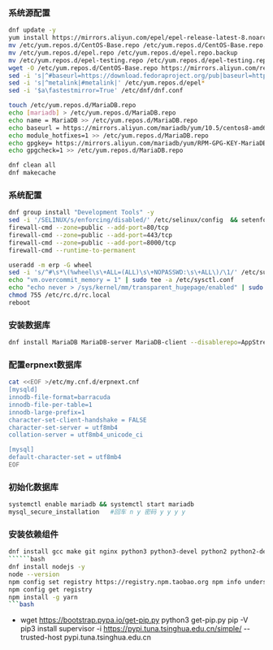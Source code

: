 ### 系统源配置
```bash
dnf update -y
yum install https://mirrors.aliyun.com/epel/epel-release-latest-8.noarch.rpm -y 
mv /etc/yum.repos.d/CentOS-Base.repo /etc/yum.repos.d/CentOS-Base.repo.backup
mv /etc/yum.repos.d/epel.repo /etc/yum.repos.d/epel.repo.backup
mv /etc/yum.repos.d/epel-testing.repo /etc/yum.repos.d/epel-testing.repo.backup
wget -O /etc/yum.repos.d/CentOS-Base.repo https://mirrors.aliyun.com/repo/Centos-8.repo
sed -i 's|^#baseurl=https://download.fedoraproject.org/pub|baseurl=https://mirrors.aliyun.com|' /etc/yum.repos.d/epel*
sed -i 's|^metalink|#metalink|' /etc/yum.repos.d/epel*
sed -i '$a\fastestmirror=True' /etc/dnf/dnf.conf

touch /etc/yum.repos.d/MariaDB.repo
echo [mariadb] > /etc/yum.repos.d/MariaDB.repo
echo name = MariaDB >> /etc/yum.repos.d/MariaDB.repo
echo baseurl = https://mirrors.aliyun.com/mariadb/yum/10.5/centos8-amd64 >> /etc/yum.repos.d/MariaDB.repo
echo module_hotfixes=1 >> /etc/yum.repos.d/MariaDB.repo
echo gpgkey= https://mirrors.aliyun.com/mariadb/yum/RPM-GPG-KEY-MariaDB >> /etc/yum.repos.d/MariaDB.repo
echo gpgcheck=1 >> /etc/yum.repos.d/MariaDB.repo

dnf clean all
dnf makecache
```
### 系统配置
```bash
dnf group install "Development Tools" -y
sed -i '/SELINUX/s/enforcing/disabled/' /etc/selinux/config  && setenforce 0 
firewall-cmd --zone=public --add-port=80/tcp
firewall-cmd --zone=public --add-port=443/tcp
firewall-cmd --zone=public --add-port=8000/tcp
firewall-cmd --runtime-to-permanent

useradd -m erp -G wheel
sed -i 's/^#\s*\(%wheel\s\+ALL=(ALL)\s\+NOPASSWD:\s\+ALL\)/\1/' /etc/sudoers
echo "vm.overcommit_memory = 1" | sudo tee -a /etc/sysctl.conf
echo "echo never > /sys/kernel/mm/transparent_hugepage/enabled" | sudo tee -a /etc/rc.d/rc.local
chmod 755 /etc/rc.d/rc.local 
reboot
```
### 安装数据库
```bash
dnf install MariaDB MariaDB-server MariaDB-client --disablerepo=AppStream -y
```
###  配置erpnext数据库
```bash
cat <<EOF >/etc/my.cnf.d/erpnext.cnf
[mysqld]
innodb-file-format=barracuda
innodb-file-per-table=1
innodb-large-prefix=1
character-set-client-handshake = FALSE
character-set-server = utf8mb4
collation-server = utf8mb4_unicode_ci

[mysql]
default-character-set = utf8mb4
EOF
```
### 初始化数据库
```bash
systemctl enable mariadb && systemctl start mariadb
mysql_secure_installation   #回车 n y 密码 y y y y
```
### 安装依赖组件
```bash
dnf install gcc make git nginx python3 python3-devel python2 python2-devel redis boost-program-options -y
``````bash
dnf install nodejs -y 
node --version
npm config set registry https://registry.npm.taobao.org npm info underscore
npm config get registry
npm install -g yarn
```bash
```
- wget https://bootstrap.pypa.io/get-pip.py
  python3 get-pip.py
  pip -V
  pip3 install supervisor -i https://pypi.tuna.tsinghua.edu.cn/simple/ --trusted-host pypi.tuna.tsinghua.edu.cn
  ```